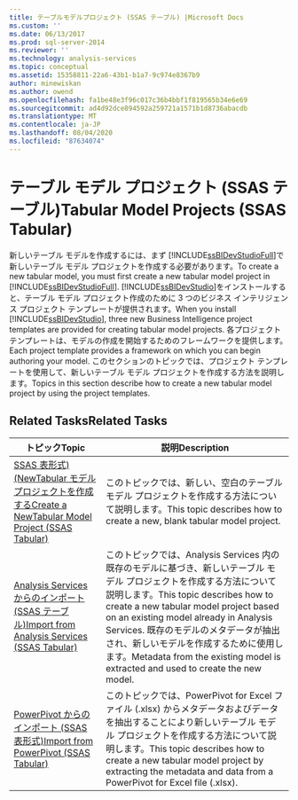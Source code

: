 ```yaml
---
title: テーブルモデルプロジェクト (SSAS テーブル) |Microsoft Docs
ms.custom: ''
ms.date: 06/13/2017
ms.prod: sql-server-2014
ms.reviewer: ''
ms.technology: analysis-services
ms.topic: conceptual
ms.assetid: 15358811-22a6-43b1-b1a7-9c974e8367b9
author: minewiskan
ms.author: owend
ms.openlocfilehash: fa1be48e3f96c017c36b4bbf1f819565b34e6e69
ms.sourcegitcommit: ad4d92dce894592a259721a1571b1d8736abacdb
ms.translationtype: MT
ms.contentlocale: ja-JP
ms.lasthandoff: 08/04/2020
ms.locfileid: "87634074"
---
```

# <a name="tabular-model-projects-ssas-tabular"></a><span data-ttu-id="edb43-102">テーブル モデル プロジェクト (SSAS テーブル)</span><span class="sxs-lookup"><span data-stu-id="edb43-102">Tabular Model Projects (SSAS Tabular)</span></span>
  <span data-ttu-id="edb43-103">新しいテーブル モデルを作成するには、まず [!INCLUDE[ssBIDevStudioFull](../../includes/ssbidevstudiofull-md.md)]で新しいテーブル モデル プロジェクトを作成する必要があります。</span><span class="sxs-lookup"><span data-stu-id="edb43-103">To create a new tabular model, you must first create a new tabular model project in [!INCLUDE[ssBIDevStudioFull](../../includes/ssbidevstudiofull-md.md)].</span></span> <span data-ttu-id="edb43-104">[!INCLUDE[ssBIDevStudio](../../includes/ssbidevstudio-md.md)]をインストールすると、テーブル モデル プロジェクト作成のために 3 つのビジネス インテリジェンス プロジェクト テンプレートが提供されます。</span><span class="sxs-lookup"><span data-stu-id="edb43-104">When you install [!INCLUDE[ssBIDevStudio](../../includes/ssbidevstudio-md.md)], three new Business Intelligence project templates are provided for creating tabular model projects.</span></span> <span data-ttu-id="edb43-105">各プロジェクト テンプレートは、モデルの作成を開始するためのフレームワークを提供します。</span><span class="sxs-lookup"><span data-stu-id="edb43-105">Each project template provides a framework on which you can begin authoring your model.</span></span> <span data-ttu-id="edb43-106">このセクションのトピックでは、プロジェクト テンプレートを使用して、新しいテーブル モデル プロジェクトを作成する方法を説明します。</span><span class="sxs-lookup"><span data-stu-id="edb43-106">Topics in this section describe how to create a new tabular model project by using the project templates.</span></span>  
  
## <a name="related-tasks"></a><span data-ttu-id="edb43-107">Related Tasks</span><span class="sxs-lookup"><span data-stu-id="edb43-107">Related Tasks</span></span>  
  
|<span data-ttu-id="edb43-108">トピック</span><span class="sxs-lookup"><span data-stu-id="edb43-108">Topic</span></span>|<span data-ttu-id="edb43-109">説明</span><span class="sxs-lookup"><span data-stu-id="edb43-109">Description</span></span>|  
|-----------|-----------------|  
|[<span data-ttu-id="edb43-110">SSAS 表形式&#41;&#40;NewTabular モデルプロジェクトを作成する</span><span class="sxs-lookup"><span data-stu-id="edb43-110">Create a NewTabular Model Project &#40;SSAS Tabular&#41;</span></span>](create-a-new-tabular-model-project-analysis-services.md)|<span data-ttu-id="edb43-111">このトピックでは、新しい、空白のテーブル モデル プロジェクトを作成する方法について説明します。</span><span class="sxs-lookup"><span data-stu-id="edb43-111">This topic describes how to create a new, blank tabular model project.</span></span>|  
|[<span data-ttu-id="edb43-112">Analysis Services からのインポート (SSAS テーブル)</span><span class="sxs-lookup"><span data-stu-id="edb43-112">Import from Analysis Services &#40;SSAS Tabular&#41;</span></span>](import-from-analysis-services-ssas-tabular.md)|<span data-ttu-id="edb43-113">このトピックでは、Analysis Services 内の既存のモデルに基づき、新しいテーブル モデル プロジェクトを作成する方法について説明します。</span><span class="sxs-lookup"><span data-stu-id="edb43-113">This topic describes how to create a new tabular model project based on an existing model already in Analysis Services.</span></span> <span data-ttu-id="edb43-114">既存のモデルのメタデータが抽出され、新しいモデルを作成するために使用します。</span><span class="sxs-lookup"><span data-stu-id="edb43-114">Metadata from the existing model is extracted and used to create the new model.</span></span>|  
|[<span data-ttu-id="edb43-115">PowerPivot からのインポート &#40;SSAS 表形式&#41;</span><span class="sxs-lookup"><span data-stu-id="edb43-115">Import from PowerPivot &#40;SSAS Tabular&#41;</span></span>](import-from-power-pivot-ssas-tabular.md)|<span data-ttu-id="edb43-116">このトピックでは、PowerPivot for Excel ファイル (.xlsx) からメタデータおよびデータを抽出することにより新しいテーブル モデル プロジェクトを作成する方法について説明します。</span><span class="sxs-lookup"><span data-stu-id="edb43-116">This topic describes how to create a new tabular model project by extracting the metadata and data from a PowerPivot for Excel file (.xlsx).</span></span>|  
  
  
